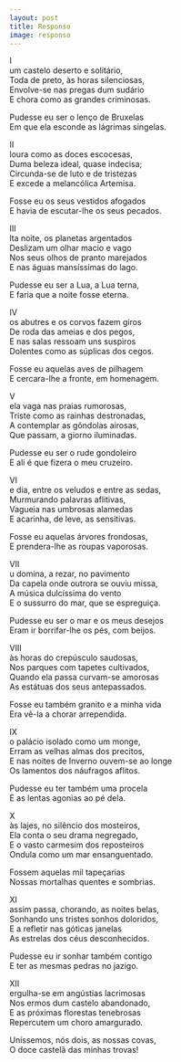 ```yaml
---
layout: post
title: Responso
image: responso
---
```

I  
<span class="caps" alt="N"></span>um castelo deserto e solitário,  
Toda de preto, às horas silenciosas,  
Envolve-se nas pregas dum sudário  
E chora como as grandes criminosas.  

Pudesse eu ser o lenço de Bruxelas  
Em que ela esconde as lágrimas singelas.  

II  
<span class="caps" alt="É"></span> loura como as doces escocesas,  
Duma beleza ideal, quase indecisa;  
Circunda-se de luto e de tristezas  
E excede a melancólica Artemisa.  

Fosse eu os seus vestidos afogados  
E havia de escutar-lhe os seus pecados.  

III  
<span class="caps" alt="A"></span>lta noite, os planetas argentados  
Deslizam um olhar macio e vago  
Nos seus olhos de pranto marejados  
E nas águas mansíssimas do lago.  

Pudesse eu ser a Lua, a Lua terna,  
E faria que a noite fosse eterna.  

IV  
<span class="caps" alt="E"></span> os abutres e os corvos fazem giros  
De roda das ameias e dos pegos,  
E nas salas ressoam uns suspiros  
Dolentes como as súplicas dos cegos.  

Fosse eu aquelas aves de pilhagem  
E cercara-lhe a fronte, em homenagem.  

V  
<span class="caps" alt="E"></span> ela vaga nas praias rumorosas,  
Triste como as rainhas destronadas,  
A contemplar as gôndolas airosas,  
Que passam, a giorno iluminadas.  

Pudesse eu ser o rude gondoleiro  
E ali é que fizera o meu cruzeiro.  

VI  
<span class="caps" alt="D"></span>e dia, entre os veludos e entre as sedas,  
Murmurando palavras aflitivas,  
Vagueia nas umbrosas alamedas  
E acarinha, de leve, as sensitivas.  

Fosse eu aquelas árvores frondosas,  
E prendera-lhe as roupas vaporosas.  

VII  
<span class="caps" alt="O"></span>u domina, a rezar, no pavimento  
Da capela onde outrora se ouviu missa,  
A música dulcíssima do vento  
E o sussurro do mar, que se espreguiça.  

Pudesse eu ser o mar e os meus desejos  
Eram ir borrifar-lhe os pés, com beijos.  

VIII  
<span class="caps" alt="E"></span> às horas do crepúsculo saudosas,  
Nos parques com tapetes cultivados,  
Quando ela passa curvam-se amorosas  
As estátuas dos seus antepassados.  

Fosse eu também granito e a minha vida  
Era vê-la a chorar arrependida.  

IX  
<span class="caps" alt="N"></span>o palácio isolado como um monge,  
Erram as velhas almas dos precitos,  
E nas noites de Inverno ouvem-se ao longe  
Os lamentos dos náufragos aflitos.  

Pudesse eu ter também uma procela  
E as lentas agonias ao pé dela.  

X  
<span class="caps" alt="E"></span> às lajes, no silêncio dos mosteiros,  
Ela conta o seu drama negregado,  
E o vasto carmesim dos reposteiros  
Ondula como um mar ensanguentado.  

Fossem aquelas mil tapeçarias  
Nossas mortalhas quentes e sombrias.  

XI  
<span class="caps" alt="E"></span> assim passa, chorando, as noites belas,  
Sonhando uns tristes sonhos doloridos,  
E a refletir nas góticas janelas  
As estrelas dos céus desconhecidos.  

Pudesse eu ir sonhar também contigo  
E ter as mesmas pedras no jazigo.  

XII  
<span class="caps" alt="M"></span>ergulha-se em angústias lacrimosas  
Nos ermos dum castelo abandonado,  
E as próximas florestas tenebrosas  
Repercutem um choro amargurado.  

Uníssemos, nós dois, as nossas covas,  
O doce castelã das minhas trovas!  